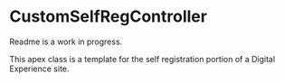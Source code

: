 # CustomSelfRegController
Readme is a work in progress.

This apex class is a template for the self registration portion of a Digital Experience site.
